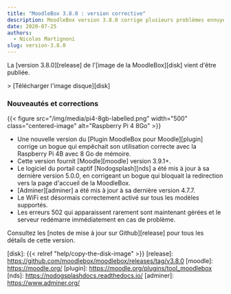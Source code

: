 ```yaml
---
title: "MoodleBox 3.8.0 : version corrective"
description: MoodleBox version 3.8.0 corrige plusieurs problèmes ennuyeux et met à jour plusieurs composants, dont Moodle 3.9.1+.
date: 2020-07-25
authors:
  - Nicolas Martignoni
slug: version-3.8.0
---
```


La [version 3.8.0][release] de l'[image de la MoodleBox][disk] vient d'être publiée.

&gt; [Télécharger l'image disque][disk]

### Nouveautés et corrections

{{< figure src="/img/media/pi4-8gb-labelled.png" width="500" class="centered-image" alt="Raspberry Pi 4 8Go" >}}

  - Une nouvelle version du [Plugin MoodleBox pour Moodle][plugin] corrige un bogue qui empêchait son utilisation correcte avec la Raspberry Pi 4B avec 8 Go de mémoire.
  - Cette version fournit [Moodle][moodle] version 3.9.1+.
  - Le logiciel du portail captif [Nodogsplash][nds] a été mis à jour à sa dernière version 5.0.0, en corrigeant un bogue qui bloquait la redirection vers la page d'accueil de la MoodleBox.
  - [Adminer][adminer] a été mis à jour à sa dernière version 4.7.7.
  - Le WiFi est désormais correctement activé sur tous les modèles supportés.
  - Les erreurs 502 qui apparaissent rarement sont maintenant gérées et le serveur redémarre immédiatement en cas de problème.

Consultez les [notes de mise à jour sur Github][release] pour tous les détails de cette version.

 [disk]: {{< relref "help/copy-the-disk-image" >}}
 [release]: https://github.com/moodlebox/moodlebox/releases/tag/v3.8.0
 [moodle]: https://moodle.org/
 [plugin]: https://moodle.org/plugins/tool_moodlebox
 [nds]: https://nodogsplashdocs.readthedocs.io/
 [adminer]: https://www.adminer.org/
